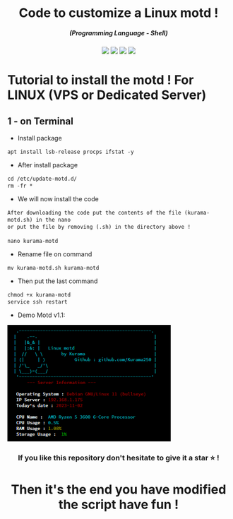 <h1 align="center">Code to customize a Linux motd !</h1>
<em><h5 align="center">(Programming Language - Shell)</h5></em>

<p align="center">
  <img src="https://img.shields.io/github/stars/Kurama250/Custom_motd">
  <img src="https://img.shields.io/github/license/Kurama250/Custom_motd">
  <img src="https://img.shields.io/github/repo-size/Kurama250/Custom_motd">
  <img src="https://img.shields.io/badge/stability-stable-green">
</p>

# Tutorial to install the motd ! For LINUX (VPS or Dedicated Server)

## 1 - on Terminal

- Install package

```shell script
apt install lsb-release procps ifstat -y
```

- After install package

```shell script
cd /etc/update-motd.d/
rm -fr *
```

- We will now install the code

```shell script
After downloading the code put the contents of the file (kurama-motd.sh) in the nano
or put the file by removing (.sh) in the directory above !

nano kurama-motd
```

- Rename file on command

```
mv kurama-motd.sh kurama-motd
```

- Then put the last command

```shell script
chmod +x kurama-motd
service ssh restart
```

- Demo Motd v1.1: 

![alt text](https://github.com/Kurama250/Custom_motd/blob/main/motd2.png?raw=true)

<h3 align="center">If you like this repository don't hesitate to give it a star ⭐ !</h3>
<h1 align="center">Then it's the end you have modified the script have fun !</h1>
